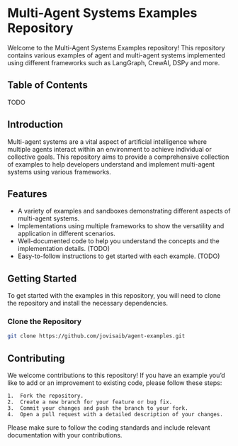 # Multi-Agent Systems Examples Repository

Welcome to the Multi-Agent Systems Examples repository! This repository contains various examples of agent and multi-agent systems implemented using different frameworks such as LangGraph, CrewAI, DSPy and more.

## Table of Contents

TODO

## Introduction

Multi-agent systems are a vital aspect of artificial intelligence where multiple agents interact within an environment to achieve individual or collective goals. This repository aims to provide a comprehensive collection of examples to help developers understand and implement multi-agent systems using various frameworks.

## Features

- A variety of examples and sandboxes demonstrating different aspects of multi-agent systems.
- Implementations using multiple frameworks to show the versatility and application in different scenarios.
- Well-documented code to help you understand the concepts and the implementation details. (TODO)
- Easy-to-follow instructions to get started with each example. (TODO)

## Getting Started

To get started with the examples in this repository, you will need to clone the repository and install the necessary dependencies.

### Clone the Repository

```bash
git clone https://github.com/jovisaib/agent-examples.git
```

## Contributing

We welcome contributions to this repository! If you have an example you’d like to add or an improvement to existing code, please follow these steps:

	1.	Fork the repository.
	2.	Create a new branch for your feature or bug fix.
	3.	Commit your changes and push the branch to your fork.
	4.	Open a pull request with a detailed description of your changes.

Please make sure to follow the coding standards and include relevant documentation with your contributions.